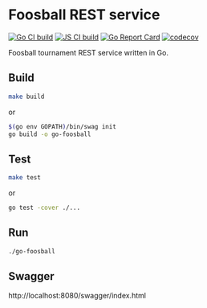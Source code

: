 # Foosball REST service

[![Go CI build](https://github.com/jensborch/go-foosball/actions/workflows/go.yml/badge.svg)](https://github.com/jensborch/go-foosball/actions/workflows/go.yml)
[![JS CI build](https://github.com/jensborch/go-foosball/actions/workflows/js.yml/badge.svg)](https://github.com/jensborch/go-foosball/actions/workflows/js.yml)
[![Go Report Card](https://goreportcard.com/badge/github.com/jensborch/go-foosball)](https://goreportcard.com/report/github.com/jensborch/go-foosball)
[![codecov](https://codecov.io/gh/jensborch/go-foosball/branch/master/graph/badge.svg)](https://codecov.io/gh/jensborch/go-foosball)

Foosball tournament REST service written in Go.

## Build

```sh
make build
```

or

```sh
$(go env GOPATH)/bin/swag init
go build -o go-foosball
```

## Test

```sh
make test
```

or

```sh
go test -cover ./...
```

## Run

```sh
./go-foosball
```

## Swagger

http://localhost:8080/swagger/index.html